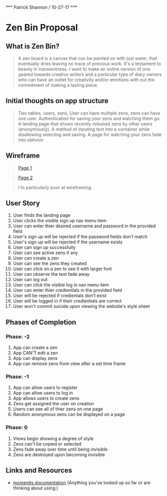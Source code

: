 *** Patrick Shannon / 10-27-17 ***

# Zen Bin Proposal

## What is Zen Bin?

> A zen board is a canvas that can be painted on with just water, that eventually dries leaving no trace of previous work. It's a testament to beauty in transientness. I want to make an online version of one geared towards creative writers and a particular type of diary owners who can have an outlet for creativity and/or emotions with out the commitment of making a lasting piece. 


## Initial thoughts on app structure
> Two tables, users, zens, User can have multiple zens, zens can have one user. Authentication for saving your zens and watching them go. A landing page that shows recently released zens by other users (anonymously). A method of inputing text into a container while disallowing selecting and saving. A page for watching your zens fade into oblivion

## Wireframe
> [Page 1](https://files.slack.com/files-pri/T0351JZQ0-F7TU6LV6Y/20171102_085912.jpg)

> [Page 2](https://files.slack.com/files-pri/T0351JZQ0-F7TBNDV09/20171102_085922.jpg)

> I'm particularly poor at wireframing.

## User Story
1. User finds the landing page
2. User clicks the visible sign up nav menu item
3. User can enter thier desired username and password in the provided field
4. User's sign up will be rejected if the password fields don't match
5. User's sign up will be rejected if the username exists
6. User can sign up successfully
7. User can see active zens if any
8. User can create a zen
9. User can see the zens they created
10. User can click on a zen to see it with larger font
11. User can observe the text fade away
12. User can log out
13. User can click the visible log in nav menu item
14. User can enter thier credientials in the provided field
15. User will be rejected if credientals don't exist
16. User will be logged in if their credientials are correct
17. User won't commit suicide upon viewing the website's style sheet

## Phases of Completion

### Phase: -2
1. App can create a zen
2. App CAN'T edit a zen
3. App can display zens
4. App can remove zens from view after a set time frame

### Phase: -1
1. App can allow users to register 
2. App can allow users to log in 
3. App allows users to create zens
4. Zens get assigned the user on creation
5. Users can see all of thier zens on one page
6. Random anonymous zens can be displayed on a page

### Phase: 0
1. Views begin showing a degree of style
2. Zens can't be copied or selected
3. Zens fade away over time until being invisible
4. Zens are destroyed upon becoming invisible
 
## Links and Resources
- [momentjs documentation](https://momentjs.com/docs/)
(Anything you've looked up so far or are thinking about using.)
